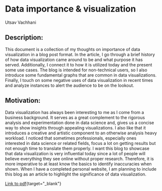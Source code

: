 # Data importance & visualization

Utsav Vachhani

## Description:
This document is a collection of my thoughts on importance of data visualization in a blog post format. In the article, I go through a brief history of how data visualization came around to be and what purpose it has served. Additionally, I connect it to how it is utilized today and the present some use cases. The blog is intended for non-technical users, so I also introduce some fundamental graphs that are common in data visualizations. Finally, I touch on some negative uses of data visualization in recent times and analyze instances to alert the audience to be on the lookout. 

## Motivation: 
Data visualization has always been interesting to me as I come from a business background. It serves as a great complement to the rigorous analysis and experimentation done in data science and, gives us a concise way to show insights through appealing visualizations. I also like that it introduces a creative and artistic component to an otherwise analysis heavy workload. I noticed that sometimes professionals, especially ones interested in data science or related fields, focus a lot on getting results but not enough time to translate them properly. I want this blog to showcase that data visualization is very influential today since a lot of people will believe everything they see online without proper research. Therefore, it is more imperative to at least know the basics to identify inaccuracies when shown. When I have a completed personal website, I am planning to include this blog as an article to highlight the significance of data visualization. 


[Link to pdf](https://github.com/utsavkv/EDAV_CC/blob/main/EDAV_FinalCC.pdf){target="_blank"}
